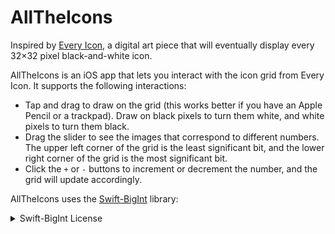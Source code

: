 # AllTheIcons

Inspired by [Every Icon](http://www.numeral.com/panels/everyicon.html), a digital art piece that will eventually display every 32×32 pixel black-and-white icon.

AllTheIcons is an iOS app that lets you interact with the icon grid from Every Icon. It supports the following interactions:

- Tap and drag to draw on the grid (this works better if you have an Apple Pencil or a trackpad). Draw on black pixels to turn them white, and white pixels to turn them black.
- Drag the slider to see the images that correspond to different numbers. The upper left corner of the grid is the least significant bit, and the lower right corner of the grid is the most significant bit.
- Click the `+` or `-` buttons to increment or decrement the number, and the grid will update accordingly.

AllTheIcons uses the [Swift-BigInt](https://github.com/mkrd/Swift-BigInt) library:

<details>
<summary>Swift-BigInt License</summary>

>The MIT License (MIT)

>Copyright (c) 2019 mkrd

>Permission is hereby granted, free of charge, to any person obtaining a copy of this software and associated documentation files (the "Software"), to deal in the Software without restriction, including without limitation the rights to use, copy, modify, merge, publish, distribute, sublicense, and/or sell copies of the Software, and to permit persons to whom the Software is furnished to do so, subject to the following conditions:

>The above copyright notice and this permission notice shall be included in all copies or substantial portions of the Software.

>THE SOFTWARE IS PROVIDED "AS IS", WITHOUT WARRANTY OF ANY KIND, EXPRESS OR IMPLIED, INCLUDING BUT NOT LIMITED TO THE WARRANTIES OF MERCHANTABILITY, FITNESS FOR A PARTICULAR PURPOSE AND NONINFRINGEMENT. IN NO EVENT SHALL THE AUTHORS OR COPYRIGHT HOLDERS BE LIABLE FOR ANY CLAIM, DAMAGES OR OTHER LIABILITY, WHETHER IN AN ACTION OF CONTRACT, TORT OR OTHERWISE, ARISING FROM, OUT OF OR IN CONNECTION WITH THE SOFTWARE OR THE USE OR OTHER DEALINGS IN THE SOFTWARE.
</details>